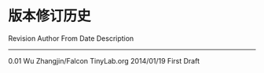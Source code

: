 # 版本修订历史

Revision   Author                From         Date         Description
---------  -------------------   -----------  ----------   -----------
   0.01     Wu Zhangjin/Falcon    TinyLab.org  2014/01/19   First Draft
